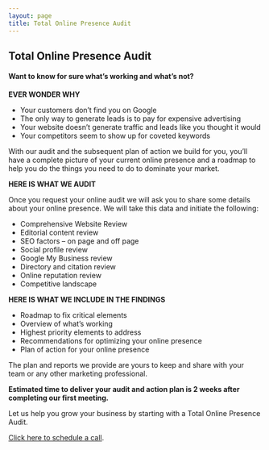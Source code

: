 ```yaml
---
layout: page
title: Total Online Presence Audit
---
```

<div class="col-lg-12 text-center">
	<h2 class="section-heading text-uppercase">Total Online Presence Audit</h2>
  <h4>Want to know for sure what’s working and what’s not?</h4>
</div>

**EVER WONDER WHY**
<ul>
  <li>Your customers don’t find you on Google</li>
  <li>The only way to generate leads is to pay for expensive advertising</li>
  <li>Your website doesn’t generate traffic and leads like you thought it would</li>
  <li>Your competitors seem to show up for coveted keywords</li>
</ul>

<p>With our audit and the subsequent plan of action we build for you, you’ll have a complete picture of
your current online presence and a roadmap to help you do the things you need to do to dominate
your market.</p>

**HERE IS WHAT WE AUDIT**

Once you request your online audit we will ask you to share some details about your online presence. We will take this data and initiate the following:

* Comprehensive Website Review
* Editorial content review
* SEO factors – on page and off page
* Social profile review
* Google My Business review
* Directory and citation review
* Online reputation review
* Competitive landscape

**HERE IS WHAT WE INCLUDE IN THE FINDINGS**

* Roadmap to fix critical elements
* Overview of what’s working
* Highest priority elements to address
* Recommendations for optimizing your online presence
* Plan of action for your online presence

The plan and reports we provide are yours to keep and share with your team or any other marketing professional.

**Estimated time to deliver your audit and action plan is 2 weeks after completing our first meeting.**

Let us help you grow your business by starting with a Total Online Presence Audit.

<a href="https://calendly.com/brightplum/30min">Click here to schedule a call</a>.
